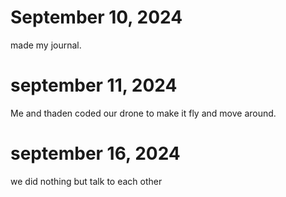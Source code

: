 # September 10, 2024
made my journal.

# september 11, 2024
Me and thaden coded our drone to make it fly and move around.

# september 16, 2024
we did nothing but talk to each other
